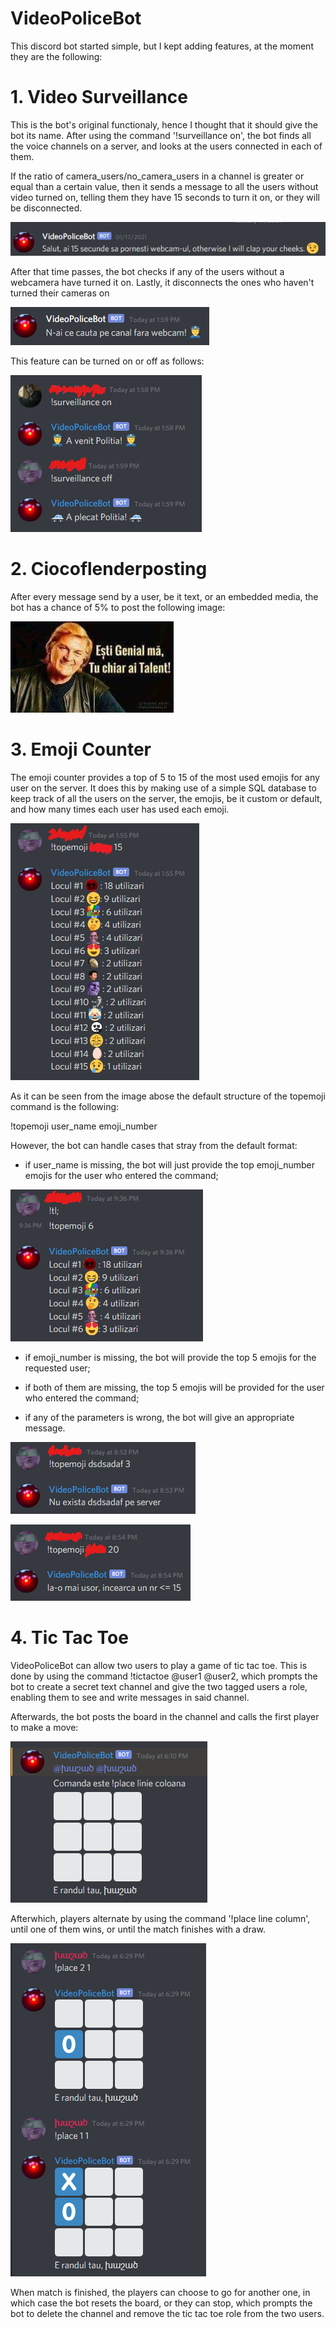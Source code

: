 # VideoPoliceBot
This discord bot started simple, but I kept adding features, at the moment they are the following:

# 1. Video Surveillance

This is the bot's original functionaly, hence I thought that it should give the bot its name.
After using the command '!surveillance on', the bot finds all the voice channels on a server, and looks at the users connected in each of them.

If the ratio of camera_users/no_camera_users in a channel is greater or equal than a certain value, then it sends a message to all the users without video turned on, telling them they have 15 seconds to turn it on, or they will be disconnected.

![alt text](https://github.com/DanielPetrache/VideoPoliceBot/blob/main/pictures/firstmessage.png)

After that time passes, the bot checks if any of the users without a webcamera have turned it on. Lastly, it disconnects the ones who haven't turned their cameras on

![alt text](https://github.com/DanielPetrache/VideoPoliceBot/blob/main/pictures/disconnectmessage.png)

This feature can be turned on or off as follows:

![alt text](https://github.com/DanielPetrache/VideoPoliceBot/blob/main/pictures/surveillance.png)

# 2. Ciocoflenderposting

After every message send by a user, be it text, or an embedded media, the bot has a chance of 5% to post the following image:

![alt text](https://github.com/DanielPetrache/VideoPoliceBot/blob/main/pictures/ciocoflender.jpg)

# 3. Emoji Counter

The emoji counter provides a top of 5 to 15 of the most used emojis for any user on the server. It does this by making use of a simple SQL database to keep track of all the users on the server, the emojis, be it custom or default, and how many times each user has used each emoji.

![alt text](https://github.com/DanielPetrache/VideoPoliceBot/blob/main/pictures/topemoji.png)

As it can be seen from the image abose the default structure of the topemoji command is the following:

!topemoji user_name emoji_number

However, the bot can handle cases that stray from the default format:

 - if user_name is missing, the bot will just provide the top emoji_number emojis for the user who entered the command;

 ![alt text](https://github.com/DanielPetrache/VideoPoliceBot/blob/main/pictures/nouserbutnumber.png)

 - if emoji_number is missing, the bot will provide the top 5 emojis for the requested user;

 - if both of them are missing, the top 5 emojis will be provided for the user who entered the command;
 
 - if any of the parameters is wrong, the bot will give an appropriate message.

 ![alt text](https://github.com/DanielPetrache/VideoPoliceBot/blob/main/pictures/nouser.png)

 ![alt text](https://github.com/DanielPetrache/VideoPoliceBot/blob/main/pictures/nocount.png)

# 4. Tic Tac Toe

VideoPoliceBot can allow two users to play a game of tic tac toe. This is done by using the command !tictactoe @user1 @user2, which prompts the bot to create a secret text channel and give the two tagged users a role, enabling them to see and write messages in said channel.

Afterwards, the bot posts the board in the channel and calls the first player to make a move:

![alt text](https://github.com/DanielPetrache/VideoPoliceBot/blob/main/pictures/tictactoecommand.png)

Afterwhich, players alternate by using the command '!place line column', until one of them wins, or until the match finishes with a draw.

![alt text](https://github.com/DanielPetrache/VideoPoliceBot/blob/main/pictures/placecommand.png)

When match is finished, the players can choose to go for another one, in which case the bot resets the board, or they can stop, which prompts the bot to delete the channel and remove the tic tac toe role from the two users.

